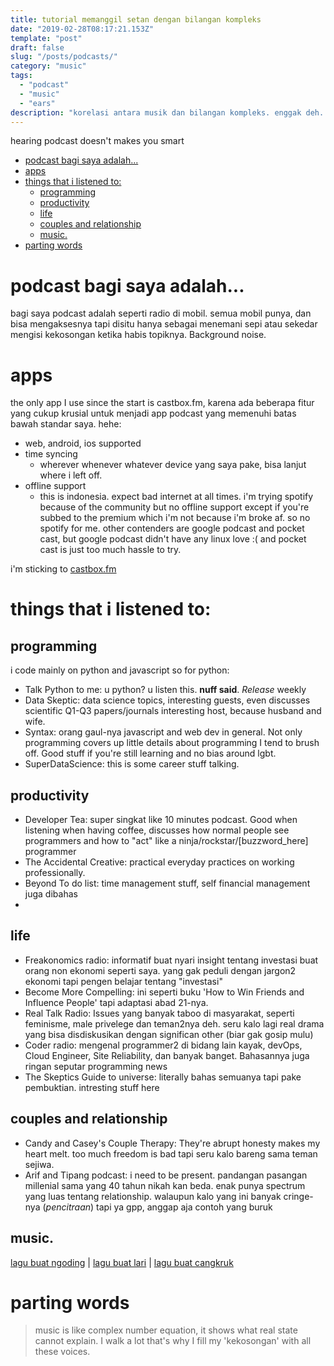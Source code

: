 ```yaml
---
title: tutorial memanggil setan dengan bilangan kompleks
date: "2019-02-28T08:17:21.153Z"
template: "post"
draft: false
slug: "/posts/podcasts/"
category: "music"
tags:
  - "podcast"
  - "music"
  - "ears"
description: "korelasi antara musik dan bilangan kompleks. enggak deh. koleksi podcast seorang svmihar"
---
```

hearing podcast doesn't makes you smart 
- [podcast bagi saya adalah...](#podcast-bagi-saya-adalah)
- [apps](#apps)
- [things that i listened to:](#things-that-i-listened-to)
  - [programming](#programming)
  - [productivity](#productivity)
  - [life](#life)
  - [couples and relationship](#couples-and-relationship)
  - [music.](#music)
- [parting words](#parting-words)



# podcast bagi saya adalah...  
bagi saya podcast adalah seperti radio di mobil. semua mobil punya, dan bisa mengaksesnya tapi disitu hanya sebagai menemani sepi atau sekedar mengisi kekosongan ketika habis topiknya. Background noise. 

# apps 
the only app I use since the start is castbox.fm, karena ada beberapa fitur yang cukup krusial untuk menjadi app podcast yang memenuhi batas bawah standar saya. hehe: 
- web, android, ios supported
- time syncing
  - wherever whenever whatever device yang saya pake, bisa lanjut where i left off. 
- offline support
  - this is indonesia. expect bad internet at all times. 
i'm trying spotify because of the community but no offline support except if you're subbed to the premium which i'm not because i'm broke af. so no spotify for me. 
other contenders are google podcast and pocket cast, but google podcast didn't have any linux love :( and pocket cast is just too much hassle to try. 

i'm sticking to [castbox.fm](https://castbox.fm/)

# things that i listened to: 
## programming 
i code mainly on python and javascript so 
for python: 
- Talk Python to me: u python? u listen this. **nuff said**. *Release* weekly
- Data Skeptic: data science topics, interesting guests, even discusses scientific Q1-Q3 papers/journals interesting host, because husband and wife. 
- Syntax: orang gaul-nya javascript and web dev in general. Not only programming covers up little details about programming I tend to brush off. Good stuff if you're still learning and no bias around lgbt. 
- SuperDataScience: this is some career stuff talking. 
## productivity
- Developer Tea: super singkat like 10 minutes podcast. Good when listening when having coffee, discusses how normal people see programmers and how to "act" like a ninja/rockstar/[buzzword_here] programmer
- The Accidental Creative: practical everyday practices on working professionally. 
- Beyond To do list: time management stuff, self financial management juga dibahas
- 
## life
- Freakonomics radio: informatif buat nyari insight tentang investasi buat orang non ekonomi seperti saya. yang gak peduli dengan jargon2 ekonomi tapi pengen belajar tentang "investasi" 
- Become More Compelling: ini seperti buku 'How to Win Friends and Influence People' tapi adaptasi abad 21-nya. 
- Real Talk Radio: Issues yang banyak taboo di masyarakat, seperti feminisme, male privelege dan teman2nya deh. seru kalo lagi real drama yang bisa disdiskusikan dengan significan other (biar gak gosip mulu)
- Coder radio: mengenal programmer2 di bidang lain kayak, devOps, Cloud Engineer, Site Reliability, dan banyak banget. Bahasannya juga ringan seputar programming news 
- The Skeptics Guide to universe: literally bahas semuanya tapi pake pembuktian. intresting stuff here
## couples and relationship
- Candy and Casey's Couple Therapy: They're abrupt honesty makes my heart melt. too much freedom is bad tapi seru kalo bareng sama teman sejiwa. 
- Arif and Tipang podcast: i need to be present. pandangan pasangan millenial sama yang 40 tahun nikah kan beda. enak punya spectrum yang luas tentang relationship. walaupun kalo yang ini banyak cringe-nya (*pencitraan*) tapi ya gpp, anggap aja contoh yang buruk
## music. 
[lagu buat ngoding](https://open.spotify.com/playlist/672Ac3wNgcexsoiY9hiLmu) | 
[lagu buat lari](https://open.spotify.com/playlist/672Ac3wNgcexsoiY9hiLmu) | 
[lagu buat cangkruk](https://open.spotify.com/playlist/6J5HH7RGdrc73vO9myjaZt)
# parting words
> music is like complex number equation, it shows what real state cannot explain. 
I walk a lot that's why I fill my 'kekosongan' with all these voices.
